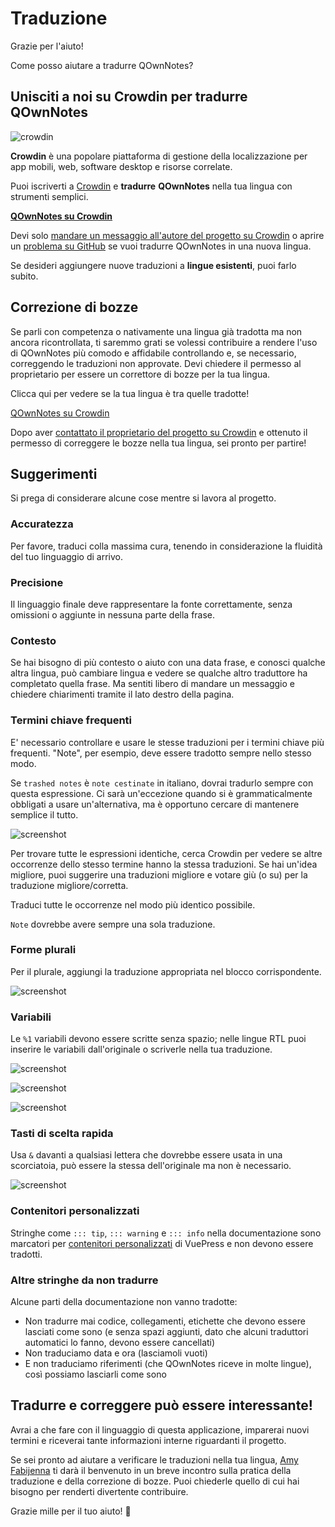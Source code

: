 # Traduzione

Grazie per l'aiuto!

Come posso aiutare a tradurre QOwnNotes?

## Unisciti a noi su Crowdin per tradurre QOwnNotes

![crowdin](/img/crowdin.png)

**Crowdin** è una popolare piattaforma di gestione della localizzazione per app mobili, web, software desktop e risorse correlate.

Puoi iscriverti a [Crowdin](https://crowdin.com/project/qownnotes/invite) e **tradurre** **QOwnNotes** nella tua lingua con strumenti semplici.

**[QOwnNotes su Crowdin](https://crowdin.com/project/qownnotes/invite)**

Devi solo [mandare un messaggio all'autore del progetto su Crowdin](https://crowdin.com/profile/pbek) o aprire un [problema su GitHub](https://github.com/pbek/QOwnNotes/issues) se vuoi tradurre QOwnNotes in una nuova lingua.

Se desideri aggiungere nuove traduzioni a **lingue esistenti**, puoi farlo subito.

## Correzione di bozze

Se parli con competenza o nativamente una lingua già tradotta ma non ancora ricontrollata, ti saremmo grati se volessi contribuire a rendere l'uso di QOwnNotes più comodo e affidabile controllando e, se necessario, correggendo le traduzioni non approvate. Devi chiedere il permesso al proprietario per essere un correttore di bozze per la tua lingua.

Clicca qui per vedere se la tua lingua è tra quelle tradotte!

[QOwnNotes su Crowdin](https://translate.qownnotes.org/)

Dopo aver [contattato il proprietario del progetto su Crowdin](https://crowdin.com/profile/pbek) e ottenuto il permesso di correggere le bozze nella tua lingua, sei pronto per partire!

## Suggerimenti

Si prega di considerare alcune cose mentre si lavora al progetto.

### Accuratezza

Per favore, traduci colla massima cura, tenendo in considerazione la fluidità del tuo linguaggio di arrivo.

### Precisione

Il linguaggio finale deve rappresentare la fonte correttamente, senza omissioni o aggiunte in nessuna parte della frase.

### Contesto

Se hai bisogno di più contesto o aiuto con una data frase, e conosci qualche altra lingua, può cambiare lingua e vedere se qualche altro traduttore ha completato quella frase. Ma sentiti libero di mandare un messaggio e chiedere chiarimenti tramite il lato destro della pagina.

### Termini chiave frequenti

E' necessario controllare e usare le stesse traduzioni per i termini chiave più frequenti. "Note", per esempio, deve essere tradotto sempre nello stesso modo.

Se `trashed notes` è `note cestinate` in italiano, dovrai tradurlo sempre con questa espressione. Ci sarà un'eccezione quando si è grammaticalmente obbligati a usare un'alternativa, ma è opportuno cercare di mantenere semplice il tutto.

![screenshot](/img/crowdin/screenshot-7.png)

Per trovare tutte le espressioni identiche, cerca Crowdin per vedere se altre occorrenze dello stesso termine hanno la stessa traduzioni. Se hai un'idea migliore, puoi suggerire una traduzioni migliore e votare giù (o su) per la traduzione migliore/corretta.

Traduci tutte le occorrenze nel modo più identico possibile.

`Note` dovrebbe avere sempre una sola traduzione.

### Forme plurali

Per il plurale, aggiungi la traduzione appropriata nel blocco corrispondente.

![screenshot](/img/crowdin/screenshot-4.png)

### Variabili

Le `%1` variabili devono essere scritte senza spazio; nelle lingue RTL puoi inserire le variabili dall'originale o scriverle nella tua traduzione.

![screenshot](/img/crowdin/screenshot-1.png)

![screenshot](/img/crowdin/screenshot-5.png)

![screenshot](/img/crowdin/screenshot-3.png)

### Tasti di scelta rapida

Usa `&` davanti a qualsiasi lettera che dovrebbe essere usata in una scorciatoia, può essere la stessa dell'originale ma non è necessario.

![screenshot](/img/crowdin/screenshot-4.png)

### Contenitori personalizzati

Stringhe come `::: tip`, `::: warning` e `::: info` nella documentazione sono marcatori per [contenitori personalizzati](https://vuepress.vuejs.org/guide/markdown.html#custom-containers) di VuePress e non devono essere tradotti.

### Altre stringhe da non tradurre

Alcune parti della documentazione non vanno tradotte:

- Non tradurre mai codice, collegamenti, etichette che devono essere lasciati come sono (e senza spazi aggiunti, dato che alcuni traduttori automatici lo fanno, devono essere cancellati)
- Non traduciamo data e ora (lasciamoli vuoti)
- E non traduciamo riferimenti (che QOwnNotes riceve in molte lingue), così possiamo lasciarli come sono

## Tradurre e correggere può essere interessante!

Avrai a che fare con il linguaggio di questa applicazione, imparerai nuovi termini e riceverai tante informazioni interne riguardanti il progetto.

Se sei pronto ad aiutare a verificare le traduzioni nella tua lingua, [Amy Fabijenna](https://crowdin.com/profile/rawfreeamy) ti darà il benvenuto in un breve incontro sulla pratica della traduzione e della correzione di bozze. Puoi chiederle quello di cui hai bisogno per renderti divertente contribuire.

Grazie mille per il tuo aiuto! 🙂
